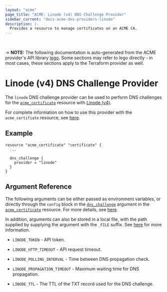 ```yaml
---
layout: "acme"
page_title: "ACME: Linode (v4) DNS Challenge Provider"
sidebar_current: "docs-acme-dns-providers-linode"
description: |-
  Provides a resource to manage certificates on an ACME CA.
---
```

<br>

-> **NOTE:** The following documentation is auto-generated from the
ACME provider's API library [lego](https://go-acme.github.io/lego/).
Some sections may refer to lego directly - in most cases, these
sections apply to the Terraform provider as well.

# Linode (v4) DNS Challenge Provider

The `linode` DNS challenge provider can be used to perform DNS challenges for
the [`acme_certificate`][resource-acme-certificate] resource with
[Linode (v4)](https://www.linode.com/).

[resource-acme-certificate]: /docs/providers/acme/r/certificate.html

For complete information on how to use this provider with the `acme_certifiate`
resource, see [here][resource-acme-certificate-dns-challenges].

[resource-acme-certificate-dns-challenges]: /docs/providers/acme/r/certificate.html#using-dns-challenges

## Example

```hcl
resource "acme_certificate" "certificate" {
  ...

  dns_challenge {
    provider = "linode"
  }
}
```
## Argument Reference

The following arguments can be either passed as environment variables, or
directly through the `config` block in the
[`dns_challenge`][resource-acme-certificate-dns-challenge-arg] argument in the
[`acme_certificate`][resource-acme-certificate] resource. For more details, see
[here][resource-acme-certificate-dns-challenges].

[resource-acme-certificate-dns-challenge-arg]: /docs/providers/acme/r/certificate.html#dns_challenge

In addition, arguments can also be stored in a local file, with the path
supplied by supplying the argument with the `_FILE` suffix. See
[here][acme-certificate-file-arg-example] for more information.

[acme-certificate-file-arg-example]: /docs/providers/acme/r/certificate.html#using-variable-files-for-provider-arguments

* `LINODE_TOKEN` - API token.

* `LINODE_HTTP_TIMEOUT` - API request timeout.
* `LINODE_POLLING_INTERVAL` - Time between DNS propagation check.
* `LINODE_PROPAGATION_TIMEOUT` - Maximum waiting time for DNS propagation.
* `LINODE_TTL` - The TTL of the TXT record used for the DNS challenge.


